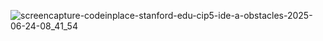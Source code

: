 
![screencapture-codeinplace-stanford-edu-cip5-ide-a-obstacles-2025-06-24-08_41_54](https://github.com/user-attachments/assets/6615a80a-0b95-43d2-b14a-de6d10c395f5)
